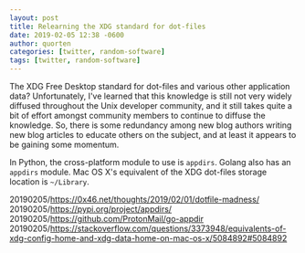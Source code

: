 ```yaml
---
layout: post
title: Relearning the XDG standard for dot-files
date: 2019-02-05 12:38 -0600
author: quorten
categories: [twitter, random-software]
tags: [twitter, random-software]
---
```


The XDG Free Desktop standard for dot-files and various other
application data?  Unfortunately, I've learned that this knowledge is
still not very widely diffused throughout the Unix developer
community, and it still takes quite a bit of effort amongst community
members to continue to diffuse the knowledge.  So, there is some
redundancy among new blog authors writing new blog articles to educate
others on the subject, and at least it appears to be gaining some
momentum.

In Python, the cross-platform module to use is `appdirs`.  Golang also
has an `appdirs` module.  Mac OS X's equivalent of the XDG dot-files
storage location is `~/Library`.

20190205/https://0x46.net/thoughts/2019/02/01/dotfile-madness/  
20190205/https://pypi.org/project/appdirs/  
20190205/https://github.com/ProtonMail/go-appdir  
20190205/https://stackoverflow.com/questions/3373948/equivalents-of-xdg-config-home-and-xdg-data-home-on-mac-os-x/5084892#5084892
